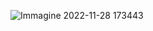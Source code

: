 ![Immagine 2022-11-28 173443](https://user-images.githubusercontent.com/86296807/204527984-367ea7e1-98c3-452e-b2b8-01a989c6e68a.png)
